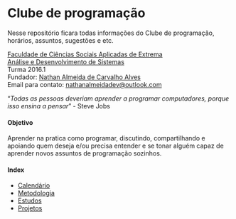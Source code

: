 # Clube de programação

Nesse repositório ficara todas informações do Clube de programação, horários, assuntos, sugestões e etc.

[Faculdade de Ciências Sociais Aplicadas de Extrema](http://www.faex.edu.br/)  
[Análise e Desenvolvimento de Sistemas](http://www.faex.edu.br/graduacao/12/analise_e_desenvolvimento_de_sistemas)  
Turma 2016.1  
Fundador: [Nathan Almeida de Carvalho Alves](https://github.com/Neitan96)  
Email para contato: [nathanalmeidadev@outlook.com](mailto:nathanalmeidadev@outlook.com)  

“*Todas as pessoas deveriam aprender a programar computadores, porque isso ensina a pensar*” - Steve Jobs  

#### Objetivo
Aprender na pratica como programar, discutindo, compartilhando e apoiando quem deseja e/ou precisa entender e se tonar alguém capaz de aprender novos assuntos de programação sozinhos.

#### Index
* [Calendário](Calendario.md)
* [Metodologia](Metodologia.md)
* [Estudos](Estudos.md)
* [Projetos](Projetos.md)
